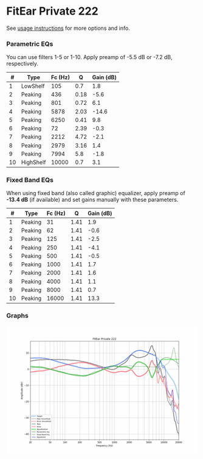 # FitEar Private 222
See [usage instructions](https://github.com/jaakkopasanen/AutoEq#usage) for more options and info.

### Parametric EQs
You can use filters 1-5 or 1-10. Apply preamp of -5.5 dB or -7.2 dB, respectively.

|   # | Type      |   Fc (Hz) |    Q |   Gain (dB) |
|-----|-----------|-----------|------|-------------|
|   1 | LowShelf  |       105 | 0.7  |         1.8 |
|   2 | Peaking   |       436 | 0.18 |        -5.6 |
|   3 | Peaking   |       801 | 0.72 |         6.1 |
|   4 | Peaking   |      5878 | 2.03 |       -14.6 |
|   5 | Peaking   |      6250 | 0.41 |         9.8 |
|   6 | Peaking   |        72 | 2.39 |        -0.3 |
|   7 | Peaking   |      2212 | 4.72 |        -2.1 |
|   8 | Peaking   |      2979 | 3.16 |         1.4 |
|   9 | Peaking   |      7994 | 5.8  |        -1.8 |
|  10 | HighShelf |     10000 | 0.7  |         3.1 |

### Fixed Band EQs
When using fixed band (also called graphic) equalizer, apply preamp of **-13.4 dB** (if available) and set gains manually with these parameters.

|   # | Type    |   Fc (Hz) |    Q |   Gain (dB) |
|-----|---------|-----------|------|-------------|
|   1 | Peaking |        31 | 1.41 |         1.9 |
|   2 | Peaking |        62 | 1.41 |        -0.6 |
|   3 | Peaking |       125 | 1.41 |        -2.5 |
|   4 | Peaking |       250 | 1.41 |        -4.1 |
|   5 | Peaking |       500 | 1.41 |        -0.5 |
|   6 | Peaking |      1000 | 1.41 |         1.7 |
|   7 | Peaking |      2000 | 1.41 |         1.6 |
|   8 | Peaking |      4000 | 1.41 |         1.1 |
|   9 | Peaking |      8000 | 1.41 |         0.7 |
|  10 | Peaking |     16000 | 1.41 |        13.3 |

### Graphs
![](./FitEar%20Private%20222.png)
